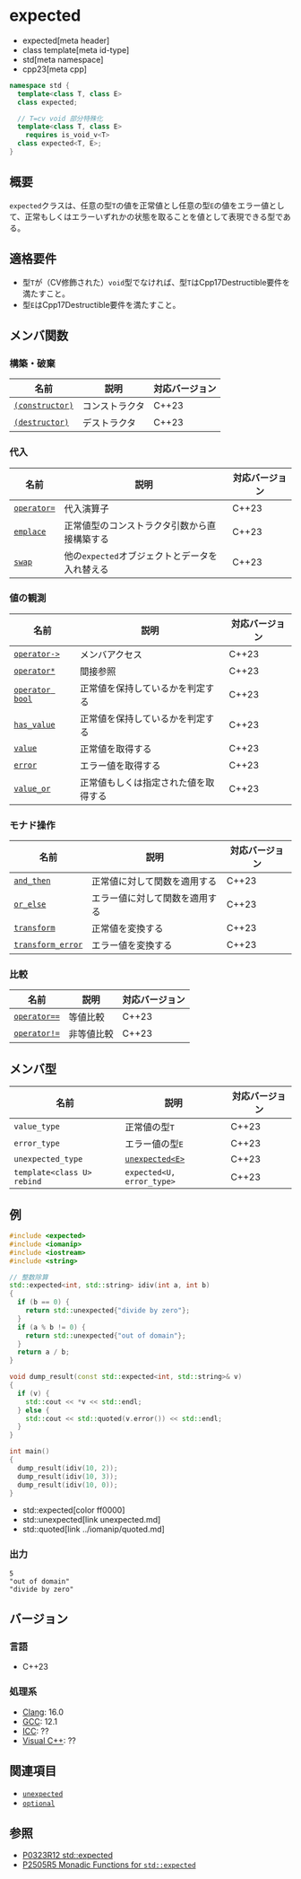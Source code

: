 # expected
* expected[meta header]
* class template[meta id-type]
* std[meta namespace]
* cpp23[meta cpp]

```cpp
namespace std {
  template<class T, class E>
  class expected;

  // T=cv void 部分特殊化
  template<class T, class E>
    requires is_void_v<T>
  class expected<T, E>;
}
```

## 概要
`expected`クラスは、任意の型`T`の値を正常値とし任意の型`E`の値をエラー値として、正常もしくはエラーいずれかの状態を取ることを値として表現できる型である。


## 適格要件

- 型`T`が（CV修飾された）`void`型でなければ、型`T`はCpp17Destructible要件を満たすこと。
- 型`E`はCpp17Destructible要件を満たすこと。


## メンバ関数
### 構築・破棄

| 名前            | 説明           | 対応バージョン |
|-----------------|----------------|-------|
| [`(constructor)`](expected/op_constructor.md.nolink) | コンストラクタ | C++23 |
| [`(destructor)`](expected/op_destructor.md.nolink)   | デストラクタ | C++23 |

### 代入

| 名前            | 説明           | 対応バージョン |
|-----------------|----------------|-------|
| [`operator=`](expected/op_assign.md.nolink) | 代入演算子     | C++23 |
| [`emplace`](expected/emplace.md.nolink) | 正常値型のコンストラクタ引数から直接構築する | C++23 |
| [`swap`](expected/swap.md.nolink) | 他の`expected`オブジェクトとデータを入れ替える | C++23 |

### 値の観測

| 名前            | 説明           | 対応バージョン |
|-----------------|----------------|-------|
| [`operator->`](expected/op_arrow.md.nolink) | メンバアクセス | C++23 |
| [`operator*`](expected/op_deref.md.nolink) | 間接参照 | C++23 |
| [`operator bool`](expected/op_bool.md.nolink) | 正常値を保持しているかを判定する | C++23 |
| [`has_value`](expected/has_value.md.nolink) | 正常値を保持しているかを判定する | C++23 |
| [`value`](expected/value.md.nolink) | 正常値を取得する | C++23 |
| [`error`](expected/error.md.nolink) | エラー値を取得する | C++23 |
| [`value_or`](expected/value_or.md.nolink) | 正常値もしくは指定された値を取得する | C++23 |

### モナド操作

| 名前 | 説明 | 対応バージョン |
|------|------|----------------|
| [`and_then`](expected/and_then.md.nolink)   | 正常値に対して関数を適用する | C++23 |
| [`or_else`](expected/or_else.md.nolink)     | エラー値に対して関数を適用する | C++23 |
| [`transform`](expected/transform.md.nolink) | 正常値を変換する | C++23 |
| [`transform_error`](expected/transform_error.md.nolink) | エラー値を変換する | C++23 |

### 比較

| 名前         | 説明       | 対応バージョン |
|--------------|------------|-------|
| [`operator==`](unexpected/op_equal.md.nolink) | 等値比較 | C++23 |
| [`operator!=`](unexpected/op_not_equal.md.nolink) | 非等値比較 | C++23 |


## メンバ型

| 名前              | 説明            | 対応バージョン |
|-------------------|-----------------|-------|
| `value_type`      | 正常値の型`T`   | C++23 |
| `error_type`      | エラー値の型`E` | C++23 |
| `unexpected_type` | [`unexpected<E>`](unexpected.md) | C++23 |
| `template<class U> rebind` | `expected<U, error_type>` | C++23 |


## 例
```cpp example
#include <expected>
#include <iomanip>
#include <iostream>
#include <string>

// 整数除算
std::expected<int, std::string> idiv(int a, int b)
{
  if (b == 0) {
    return std::unexpected{"divide by zero"};
  }
  if (a % b != 0) {
    return std::unexpected{"out of domain"};        
  }
  return a / b;
}

void dump_result(const std::expected<int, std::string>& v)
{
  if (v) {
    std::cout << *v << std::endl;
  } else {
    std::cout << std::quoted(v.error()) << std::endl;        
  }
}

int main()
{
  dump_result(idiv(10, 2));
  dump_result(idiv(10, 3));
  dump_result(idiv(10, 0));
}
```
* std::expected[color ff0000]
* std::unexpected[link unexpected.md]
* std::quoted[link ../iomanip/quoted.md]

### 出力
```
5
"out of domain"
"divide by zero"
```


## バージョン
### 言語
- C++23

### 処理系
- [Clang](/implementation.md#clang): 16.0
- [GCC](/implementation.md#gcc): 12.1
- [ICC](/implementation.md#icc): ??
- [Visual C++](/implementation.md#visual_cpp): ??


## 関連項目
- [`unexpected`](unexpected.md)
- [`optional`](/reference/optional/optional.md)


## 参照
- [P0323R12 std::expected](https://www.open-std.org/jtc1/sc22/wg21/docs/papers/2022/p0323r12.html)
- [P2505R5 Monadic Functions for `std::expected`](https://www.open-std.org/jtc1/sc22/wg21/docs/papers/2022/p2505r5.html)
